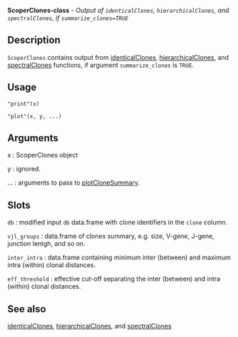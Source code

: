 **ScoperClones-class** - *Output of `identicalClones`, `hierarchicalClones`, and `spectralClones`, 
if `summarize_clones=TRUE`*

Description
--------------------

`ScoperClones` contains output from [identicalClones](identicalClones.md), [hierarchicalClones](hierarchicalClones.md), and
[spectralClones](spectralClones.md) functions, if argument `summarize_clones` is `TRUE`.


Usage
--------------------
```
"print"(x)
```
```
"plot"(x, y, ...)
```

Arguments
-------------------

x
:   ScoperClones object

y
:   ignored.

...
:   arguments to pass to [plotCloneSummary](plotCloneSummary.md).




Slots
-------------------



`db`
:   modified input `db` data.frame with clone identifiers in the `clone` 
column.

`vjl_groups`
:   data.frame of clones summary, e.g. size, V-gene, J-gene, junction lentgh,
and so on.

`inter_intra`
:   data.frame containing minimum inter (between) and maximum intra (within) 
clonal distances.

`eff_threshold`
:   effective cut-off separating the inter (between) and intra (within) clonal 
distances.




See also
-------------------

[identicalClones](identicalClones.md), [hierarchicalClones](hierarchicalClones.md), and [spectralClones](spectralClones.md)






